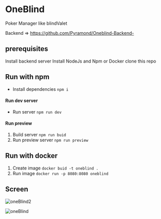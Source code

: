# OneBlind
 Poker Manager like blindValet

 Backend => https://github.com/Pyramond/Oneblind-Backend-


## prerequisites

Install backend server 
Install NodeJs and Npm or Docker
clone this repo

## Run with npm 

-  Install dependencies ```npm i```

#### Run dev server

- Run server ```npm run dev```

#### Run preview

1. Build server ```npm run buid```
2. Run preview server ```npm run preview```


## Run with docker

1. Create image ```docker buid -t oneblind .```
2. Run image ```docker run -p 8080:8080 oneblind```


## Screen
![oneBlind2](https://github.com/Pyramond/OneBlind/assets/83555414/30f38276-9889-41a2-83b5-1ef541980829)

![oneBlind](https://github.com/Pyramond/OneBlind/assets/83555414/b0e7a2a5-e026-49fd-88e0-8f7909c8bc9f)
